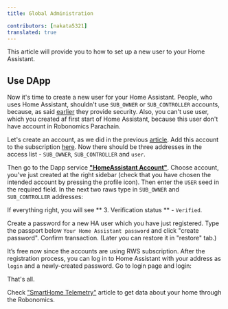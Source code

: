 ```yaml
---
title: Global Administration

contributors: [nakata5321]
translated: true
---
```


This article will provide you to how to set up a new user to your Home Assistant.

## Use DApp

Now it's time to create a new user for your Home Assistant. People, who uses Home Assistant, shouldn't use `SUB_OWNER` or `SUB_CONTROLLER` accounts, because,
as said [earlier](/docs/sub-activate/) they provide security. Also, you can't use user, 
which you created af first start of Home Assistant, because this user don't have account in Robonomics Parachain.

Let's create an account, as we did in the previous [article](/docs/sub-activate/). 
Add this account to the subscription [here](https://dapp.robonomics.network/#/subscription/devices). Now there should be three addresses in the access list - `SUB_OWNER`, `SUB_CONTROLLER` and `user`.

<robo-wiki-picture src="home-assistant/user.jpg" />

Then go to the Dapp service [**"HomeAssistant Account"**](https://dapp.robonomics.network/#/home-assistant). Choose account, 
you've just created at the right sidebar (check that you have chosen the intended account by pressing the profile icon).
Then enter the `USER` seed in the required field. In the next two raws type in `SUB_OWNER` and `SUB_CONTROLLER` addresses:

<robo-wiki-picture src="home-assistant/acc-pass.jpg" />

If everything right, you will see ** 3. Verification status ** - `Verified`.

Create a password for a new HA user which you have just registered. Type the passport below `Your Home Assistant password` and click "create password". Confirm transaction. (Later you can restore it in "restore" tab.)

<robo-wiki-picture src="home-assistant/password.jpg" />

It’s free now since the accounts are using RWS subscription. After the registration process, you can log in to Home Assistant with your address as `login` and a newly-created password. Go to login page and login:

<robo-wiki-picture src="home-assistant/acc-login.jpg" />

That's all. 

Check ["SmartHome Telemetry"](/docs/use-dapp/) article to get data about your home through the Robonomics.